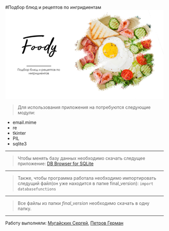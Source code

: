 #Подбор блюд и рецептов по ингридиентам
![](Foody.png)
>Для использования приложения на потребуются следующие модули: 
* email.mime
* re
* tkinter 
* PIL
* sqlite3
---
>Чтобы менять базу данных необходимо скачать следущее приложение:
    [DB Browser for SQLite](https://sqlitebrowser.org)
---
>Также, чтобы программа работала необходимо импортировать следущий файл(он уже находится в папке final_version):
    ```
    import databasefunctions
    ```
---
>Все файлы из папки _final_version_ необходимо скачать в одну папку.
---
Работу выполняли: [Мугайских Сергей](https://rating.unecon.ru/stud_cd.php?stud=603670), [Петров Герман](https://rating.unecon.ru/stud_cd.php?stud=591053)
